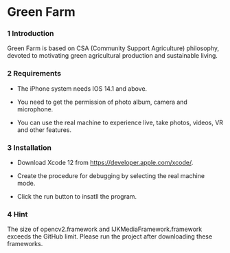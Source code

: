 # Green Farm

### 1 Introduction

Green Farm is based on CSA (Community Support Agriculture) philosophy, devoted to motivating green agricultural production and sustainable living.

### 2 Requirements

- The iPhone system needs IOS 14.1 and above.

- You need to get the permission of photo album, camera and microphone.

- You can use the real machine to experience live, take photos, videos, VR and other features.

### 3 Installation

- Download Xcode 12 from https://developer.apple.com/xcode/.

- Create the procedure for debugging by selecting the real machine mode.

- Click the run button to insatll the program.

### 4 Hint

The size of opencv2.framework and IJKMediaFramework.framework exceeds the GitHub limit. Please run the project after downloading these frameworks.
